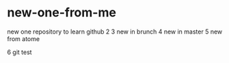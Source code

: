 # new-one-from-me
new one repository to learn github
2
3 new in brunch
4 new in master
5 new from atome 


6 git test
